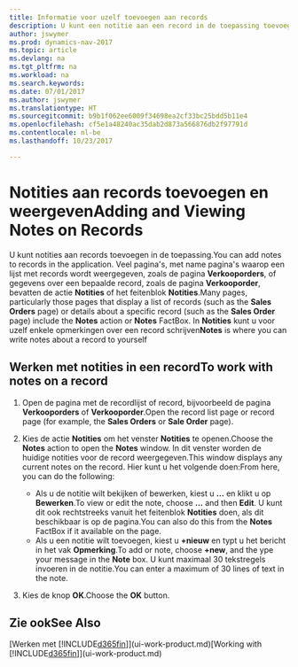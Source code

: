 ```yaml
---
title: Informatie voor uzelf toevoegen aan records
description: U kunt een notitie aan een record in de toepassing toevoegen. Stel dat u extra informatie hebt over een verkooporder die niet in een van de velden op de verkooporder kan worden ingevoerd.
author: jswymer
ms.prod: dynamics-nav-2017
ms.topic: article
ms.devlang: na
ms.tgt_pltfrm: na
ms.workload: na
ms.search.keywords: 
ms.date: 07/01/2017
ms.author: jswymer
ms.translationtype: HT
ms.sourcegitcommit: b9b1f062ee6009f34698ea2cf33bc25bdd5b11e4
ms.openlocfilehash: cf5e1a48240ac35dab2d873a566876db2f97791d
ms.contentlocale: nl-be
ms.lasthandoff: 10/23/2017

---
```

# <a name="adding-and-viewing-notes-on-records"></a><span data-ttu-id="82683-104">Notities aan records toevoegen en weergeven</span><span class="sxs-lookup"><span data-stu-id="82683-104">Adding and Viewing Notes on Records</span></span>
 <span data-ttu-id="82683-105">U <!--OnPrem and your colleagues -->kunt notities aan records toevoegen in de toepassing.</span><span class="sxs-lookup"><span data-stu-id="82683-105">You <!--OnPrem and your colleagues -->can add notes to records in the application.</span></span> <span data-ttu-id="82683-106">Veel pagina's, met name pagina's waarop een lijst met records wordt weergegeven, zoals de pagina **Verkooporders**, of gegevens over een bepaalde record, zoals de pagina **Verkooporder**, bevatten de actie **Notities** of het feitenblok **Notities**.</span><span class="sxs-lookup"><span data-stu-id="82683-106">Many pages, particularly those pages that display a list of records (such as the **Sales Orders** page) or details about a specific record (such as the **Sales Order** page) include the **Notes** action or **Notes** FactBox.</span></span> <span data-ttu-id="82683-107">In **Notities** kunt u voor uzelf enkele opmerkingen over een record schrijven<!--OnPrem or others, and where you can view notes to you from others. For example, a note could be a general comment or processing instruction to your colleague, who can then respond to your note using their own **Notes**. Or, your colleague can add a note that gives you extra information about a sales order that is not covered by the information on the sales order. These notes and correspondences will follow the record as it is processed in the company.--></span><span class="sxs-lookup"><span data-stu-id="82683-107">**Notes** is where you can write notes about a record to yourself<!--OnPrem or others, and where you can view notes to you from others. For example, a note could be a general comment or processing instruction to your colleague, who can then respond to your note using their own **Notes**. Or, your colleague can add a note that gives you extra information about a sales order that is not covered by the information on the sales order. These notes and correspondences will follow the record as it is processed in the company.--></span></span>

<!--OnPrem
> [!NOTE]  
>  You can only select one recipient of the note.-->  
  
## <a name="to-work-with-notes-on-a-record"></a><span data-ttu-id="82683-108">Werken met notities in een record</span><span class="sxs-lookup"><span data-stu-id="82683-108">To work with notes on a record</span></span> 
  
1.  <span data-ttu-id="82683-109">Open de pagina met de recordlijst of record, bijvoorbeeld de pagina **Verkooporders** of **Verkooporder**.</span><span class="sxs-lookup"><span data-stu-id="82683-109">Open the record list page or record page (for example, the **Sales Orders** or **Sale Order** page).</span></span>  
  
    <!-- If **Notes** is not visible on the page, then you can customize the page to display the Notes FactBox. -->
  
2.  <span data-ttu-id="82683-110">Kies de actie **Notities** om het venster **Notities** te openen.</span><span class="sxs-lookup"><span data-stu-id="82683-110">Choose the **Notes** action to open the **Notes** window.</span></span> <span data-ttu-id="82683-111">In dit venster worden de huidige notities voor de record weergegeven.</span><span class="sxs-lookup"><span data-stu-id="82683-111">This window displays any current notes on the record.</span></span> <span data-ttu-id="82683-112">Hier kunt u het volgende doen:</span><span class="sxs-lookup"><span data-stu-id="82683-112">From here, you can do the following:</span></span>

    -   <span data-ttu-id="82683-113">Als u de notitie wilt bekijken of bewerken, kiest u **…** en klikt u op **Bewerken**.</span><span class="sxs-lookup"><span data-stu-id="82683-113">To view or edit the note, choose **...** and then **Edit**.</span></span> <span data-ttu-id="82683-114">U kunt dit ook rechtstreeks vanuit het feitenblok **Notities** doen, als dit beschikbaar is op de pagina.</span><span class="sxs-lookup"><span data-stu-id="82683-114">You can also do this from the **Notes** FactBox if it available on the page.</span></span>
    -   <span data-ttu-id="82683-115">Als u een notitie wilt toevoegen, kiest u **+nieuw** en typt u het bericht in het vak **Opmerking**.</span><span class="sxs-lookup"><span data-stu-id="82683-115">To add or note, choose **+new**, and the ype your message in the **Note** box.</span></span> <span data-ttu-id="82683-116">U kunt maximaal 30 tekstregels invoeren in de notitie.</span><span class="sxs-lookup"><span data-stu-id="82683-116">You can enter a maximum of 30 lines of text in the note.</span></span> 
  
<!-- 5.  In the **To** field, enter a user ID (your own or someone else’s) to indicate who the note is for.  
  
6.  Select the **Notify** field if you want to send a notification to the user in the **To** field. 
  
     If **Notify** is selected, the note will be sent as a notification to the user's **My Notifications** on the Role Center.  -->
  
3.  <span data-ttu-id="82683-117">Kies de knop **OK**.</span><span class="sxs-lookup"><span data-stu-id="82683-117">Choose the **OK** button.</span></span>  

## <a name="see-also"></a><span data-ttu-id="82683-118">Zie ook</span><span class="sxs-lookup"><span data-stu-id="82683-118">See Also</span></span>
<span data-ttu-id="82683-119">[Werken met [!INCLUDE[d365fin](includes/d365fin_md.md)]](ui-work-product.md)</span><span class="sxs-lookup"><span data-stu-id="82683-119">[Working with [!INCLUDE[d365fin](includes/d365fin_md.md)]](ui-work-product.md)</span></span>  
